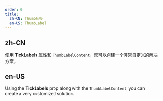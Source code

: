 ```yaml
---
order: 0
title:
  zh-CN: Thumb标签
  en-US: ThumbLabel
---
```


## zh-CN

使用 **TickLabels** 属性和 `ThumbLabelContent`，您可以创建一个非常自定义的解决方案。

## en-US

Using the **TickLabels** prop along with the `ThumbLabelContent`, you can create a very customized solution.
